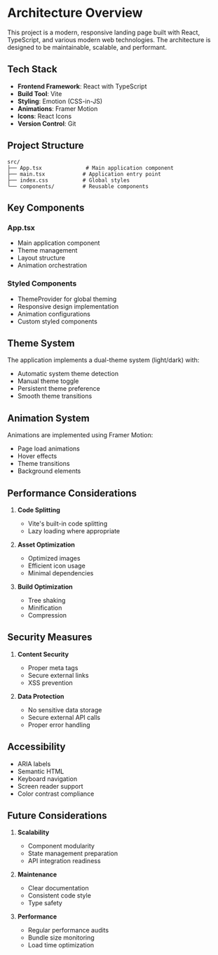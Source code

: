# Architecture Overview

This project is a modern, responsive landing page built with React, TypeScript, and various modern web technologies. The architecture is designed to be maintainable, scalable, and performant.

## Tech Stack

- **Frontend Framework**: React with TypeScript
- **Build Tool**: Vite
- **Styling**: Emotion (CSS-in-JS)
- **Animations**: Framer Motion
- **Icons**: React Icons
- **Version Control**: Git

## Project Structure

```
src/
├── App.tsx              # Main application component
├── main.tsx            # Application entry point
├── index.css           # Global styles
└── components/         # Reusable components
```

## Key Components

### App.tsx
- Main application component
- Theme management
- Layout structure
- Animation orchestration

### Styled Components
- ThemeProvider for global theming
- Responsive design implementation
- Animation configurations
- Custom styled components

## Theme System

The application implements a dual-theme system (light/dark) with:
- Automatic system theme detection
- Manual theme toggle
- Persistent theme preference
- Smooth theme transitions

## Animation System

Animations are implemented using Framer Motion:
- Page load animations
- Hover effects
- Theme transitions
- Background elements

## Performance Considerations

1. **Code Splitting**
   - Vite's built-in code splitting
   - Lazy loading where appropriate

2. **Asset Optimization**
   - Optimized images
   - Efficient icon usage
   - Minimal dependencies

3. **Build Optimization**
   - Tree shaking
   - Minification
   - Compression

## Security Measures

1. **Content Security**
   - Proper meta tags
   - Secure external links
   - XSS prevention

2. **Data Protection**
   - No sensitive data storage
   - Secure external API calls
   - Proper error handling

## Accessibility

- ARIA labels
- Semantic HTML
- Keyboard navigation
- Screen reader support
- Color contrast compliance

## Future Considerations

1. **Scalability**
   - Component modularity
   - State management preparation
   - API integration readiness

2. **Maintenance**
   - Clear documentation
   - Consistent code style
   - Type safety

3. **Performance**
   - Regular performance audits
   - Bundle size monitoring
   - Load time optimization 